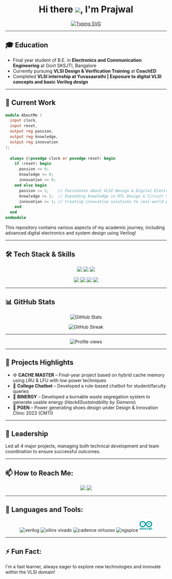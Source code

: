 <h1 align="center">Hi there <img src="https://raw.githubusercontent.com/MartinHeinz/MartinHeinz/master/wave.gif" width="30px">, I'm Prajwal</h1>

<p align="center">
  <a href="https://git.io/typing-svg">
    <img src="https://readme-typing-svg.herokuapp.com?font=Fira+Code&weight=600&size=24&pause=1000&color=2CF7E1&center=true&vCenter=true&random=false&width=435&lines=Digital+Electronics+Enthusiast;Verilog+%7C+NGSpice+%7C+RTL+Design;Aspiring+VLSI+Engineer" alt="Typing SVG" />
  </a>
</p>

<hr/>

## 🎓 Education

- Final year student of B.E. in **Electronics and Communication Engineering** at Govt SKSJTI, Bangalore
- Currently pursuing **VLSI Design & Verification Training** at **CoachED**
- Completed **VLSI internship at Yuvasaarathi | Exposure to digital VLSI concepts and basic Verilog design**

<hr/>

## 🚀 Current Work

```verilog
module AboutMe (
  input clock,
  input reset,
  output reg passion,
  output reg knowledge,
  output reg innovation
);

  always @(posedge clock or posedge reset) begin
    if (reset) begin
      passion <= 0;
      knowledge <= 0;
      innovation <= 0;
    end else begin
      passion <= 1;    // Passionate about VLSI Design & Digital Electronics
      knowledge <= 1;  // Expanding knowledge in RTL Design & Circuit Simulation
      innovation <= 1; // Creating innovative solutions to real-world problems
    end
  end
endmodule
```

This repository contains various aspects of my academic journey, including advanced digital electronics and system design using Verilog!

<hr/>

## 🛠️ Tech Stack & Skills

<p align="center">
  <img src="https://img.shields.io/badge/Verilog-2E8BC0?style=for-the-badge&logo=v&logoColor=white" />
  <img src="https://img.shields.io/badge/C-A5C9CA?style=for-the-badge&logo=c&logoColor=white" />
    <img src="https://img.shields.io/badge/Xilinx_Vivado-FF1010?style=for-the-badge&logo=xilinx&logoColor=white" />
</p>
<p align="center">
  <img src="https://img.shields.io/badge/Cadence_Virtuoso-0096FF?style=for-the-badge&logo=cadence&logoColor=white" />
  <img src="https://img.shields.io/badge/NGSpice-FFA500?style=for-the-badge&logo=spice&logoColor=white" />
  <img src="https://img.shields.io/badge/Arduino_IDE-00979D?style=for-the-badge&logo=arduino&logoColor=white" />
  <img src="https://img.shields.io/badge/PSPICE-4B8BBE?style=for-the-badge&logo=spice&logoColor=white" />
</p>


<hr/>

## 📊 GitHub Stats

<p align="center">
  <img src="https://github-readme-stats.vercel.app/api?username=Prajwal-r-7&show_icons=true&theme=dark" alt="GitHub Stats" />
</p>

<div align="center">
  <img src="https://github-readme-streak-stats.herokuapp.com/?user=Prajwal-r-7&theme=dark" alt="GitHub Streak" />
</div>

<hr/>

<p align="center"> <img src="https://komarev.com/ghpvc/?username=Prajwal-r-7&label=Profile%20views&color=0e75b6&style=flat" alt="Profile views" /> </p> <p align="center"> 

<hr/>

## 🌟 Projects Highlights

- ⚙️ **CACHE MASTER** – Final-year project based on hybrid cache memory using LRU & LFU with low power techniques
- 🤖 **College Chatbot** – Developed a rule-based chatbot for student/faculty queries
- 🌱 **BINERGY** – Developed a burnable waste segregation system to generate usable energy (*Hack4Sustainability by Siemens*)
- 🔋 **PGEN** – Power generating shoes design under Design & Innovation Clinic 2023 (CMTI)

<hr/>

## 👥 Leadership

Led all 4 major projects, managing both technical development and team coordination to ensure successful outcomes.

<hr/>

## 📫 How to Reach Me:

<p align="center">
  <a href="mailto:rprajwal745@gmail.com"><img src="https://img.shields.io/badge/Gmail-D14836?style=for-the-badge&logo=gmail&logoColor=white"/></a>
  <a href="https://www.linkedin.com/in/prajwal~r/"><img src="https://img.shields.io/badge/LinkedIn-0077B5?style=for-the-badge&logo=linkedin&logoColor=white"/></a>
  <!-- Add other social media as needed -->
</p>

<hr/>

## 🔧 Languages and Tools:

<p align="center">
  <!-- HDL -->
  <img src="https://img.shields.io/badge/Verilog-007ACC?style=for-the-badge&logo=v&logoColor=white" alt="verilog" />
    <img src="https://img.shields.io/badge/Xilinx_Vivado-E01F27?style=for-the-badge&logo=xilinx&logoColor=white" alt="xilinx vivado" />
  <!-- EDA Tools -->
  <img src="https://img.shields.io/badge/Cadence_Virtuoso-1B5E20?style=for-the-badge&logo=cadence&logoColor=white" alt="cadence virtuoso" />
  <img src="https://img.shields.io/badge/NGSpice-FF7F00?style=for-the-badge&logo=spice&logoColor=white" alt="ngspice" />
  <!-- Programming -->
  <img src="https://raw.githubusercontent.com/devicons/devicon/master/icons/arduino/arduino-original-wordmark.svg" alt="arduino" width="40" height="40"/>
</p>

<hr/>

## ⚡ Fun Fact:
I'm a fast learner, always eager to explore new technologies and innovate within the VLSI domain!

